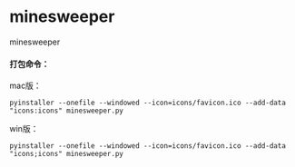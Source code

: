 # minesweeper
minesweeper

#### 打包命令：

mac版：

```shell
pyinstaller --onefile --windowed --icon=icons/favicon.ico --add-data "icons:icons" minesweeper.py
```

win版：


```shell
pyinstaller --onefile --windowed --icon=icons/favicon.ico --add-data "icons;icons" minesweeper.py
```
